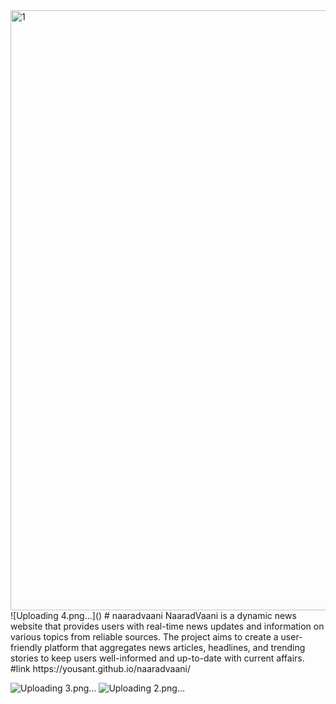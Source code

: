 <img width="960" alt="1" src="https://github.com/yousant/naaradvaani/assets/97018523/445060d0-de66-4334-886b-c2d932d07748">
![Uploading 4.png…]()
# naaradvaani
NaaradVaani is a dynamic news website that provides users with real-time news updates and information on various topics from reliable sources. The project aims to create a user-friendly platform that aggregates news articles, headlines, and trending stories to keep users well-informed and up-to-date with current affairs.
#link
https://yousant.github.io/naaradvaani/


![Uploading 3.png…]()
![Uploading 2.png…]()
